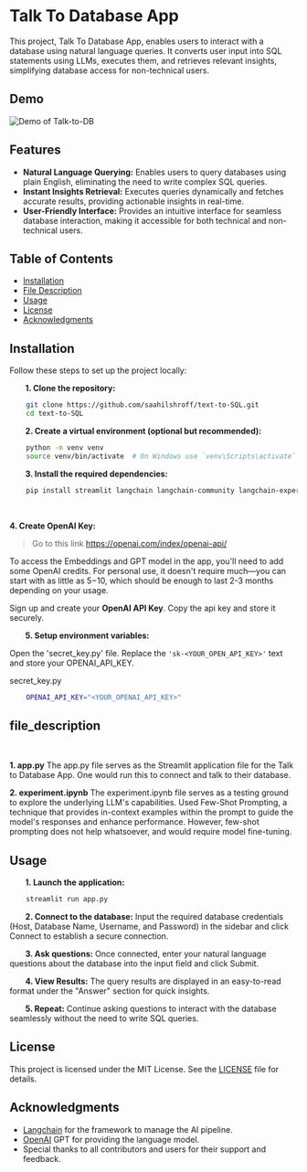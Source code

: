 # Talk To Database App
This project, Talk To Database App, enables users to interact with a database using natural language queries. It converts user input into SQL statements using LLMs, executes them, and retrieves relevant insights, simplifying database access for non-technical users.

## Demo
![Demo of Talk-to-DB](assests/demo.gif)

## Features

- **Natural Language Querying:** Enables users to query databases using plain English, eliminating the need to write complex SQL queries.
- **Instant Insights Retrieval:** Executes queries dynamically and fetches accurate results, providing actionable insights in real-time.
- **User-Friendly Interface:** Provides an intuitive interface for seamless database interaction, making it accessible for both technical and non-technical users.


## Table of Contents

- [Installation](#installation)
- [File Description](#file_description)
- [Usage](#usage)
- [License](#license)
- [Acknowledgments](#acknowledgments)

## Installation

Follow these steps to set up the project locally:

&nbsp;&nbsp;&nbsp;&nbsp;&nbsp;&nbsp;
**1. Clone the repository:**
```bash
    git clone https://github.com/saahilshroff/text-to-SQL.git
    cd text-to-SQL
```

&nbsp;&nbsp;&nbsp;&nbsp;&nbsp;&nbsp;
**2. Create a virtual environment (optional but recommended):**
```bash
    python -m venv venv
    source venv/bin/activate  # On Windows use `venv\Scripts\activate`
```

&nbsp;&nbsp;&nbsp;&nbsp;&nbsp;&nbsp;
**3. Install the required dependencies:**
```bash
    pip install streamlit langchain langchain-community langchain-experimental openai chromadb pymysql sqlalchemy
```

&nbsp;&nbsp;&nbsp;&nbsp;&nbsp;&nbsp;

**4. Create OpenAI Key:**

>Go to this link https://openai.com/index/openai-api/

To access the Embeddings and GPT model in the app, you'll need to add some OpenAI credits. For personal use, it doesn't require much—you can start with as little as $5-$10, which should be enough to last 2-3 months depending on your usage.

Sign up and create your **OpenAI API Key**. Copy the api key and store it securely.

&nbsp;&nbsp;&nbsp;&nbsp;&nbsp;&nbsp;
**5. Setup environment variables:**

Open the 'secret_key.py' file. Replace the `'sk-<YOUR_OPEN_API_KEY>'` text and store your OPENAI_API_KEY.
    
secret_key.py
```bash
    OPENAI_API_KEY="<YOUR_OPENAI_API_KEY>"
```

## file_description
&nbsp;&nbsp;&nbsp;&nbsp;&nbsp;&nbsp;

**1. app.py** The app.py file serves as the Streamlit application file for the Talk to Database App. One would run this to connect and talk to their database.

**2. experiment.ipynb** The experiment.ipynb file serves as a testing ground to explore the underlying LLM's capabilities. Used Few-Shot Prompting, a technique that provides in-context examples within the prompt to guide the model's responses and enhance performance. However, few-shot prompting does not help whatsoever, and would require model fine-tuning.


## Usage
&nbsp;&nbsp;&nbsp;&nbsp;&nbsp;&nbsp;
**1. Launch the application:**
```bash
    streamlit run app.py
```  
&nbsp;&nbsp;&nbsp;&nbsp;&nbsp;&nbsp;
**2. Connect to the database:** Input the required database credentials (Host, Database Name, Username, and Password) in the sidebar and click Connect to establish a secure connection.

&nbsp;&nbsp;&nbsp;&nbsp;&nbsp;&nbsp;
**3. Ask questions:** Once connected, enter your natural language questions about the database into the input field and click Submit. 

&nbsp;&nbsp;&nbsp;&nbsp;&nbsp;&nbsp;
**4. View Results:** The query results are displayed in an easy-to-read format under the "Answer" section for quick insights.

&nbsp;&nbsp;&nbsp;&nbsp;&nbsp;&nbsp;
**5. Repeat:** Continue asking questions to interact with the database seamlessly without the need to write SQL queries.


## License
This project is licensed under the MIT License. See the [LICENSE](./LICENSE) file for details.

## Acknowledgments
- [Langchain](https://www.langchain.com/) for the framework to manage the AI pipeline.
- [OpenAI](https://openai.com/) GPT for providing the language model.
- Special thanks to all contributors and users for their support and feedback.
